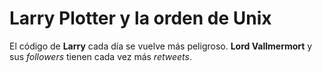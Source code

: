 # Larry Plotter y la orden de Unix

El código de **Larry** cada día se vuelve más peligroso. **Lord Vallmermort** y sus *followers* tienen cada vez más *retweets*.
